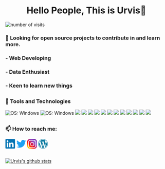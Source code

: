 <h1 align="center"> Hello People, This is Urvis👋</h1>  
<img src="https://badges.pufler.dev/visits/urvisism/urvisism" alt="number of visits">  
     
### 🔭 Looking for open source projects to contribute in and learn more.  
###  - Web Developing
###  - Data Enthusiast
###  - Keen to learn new things

<h2></h2>

### :wrench: Tools and Technologies
<img src = "https://img.shields.io/badge/OS-Windows-8bb13d?logo=Windows" alt = "OS: Windows"> <img src = "https://img.shields.io/badge/OS-Linux-8bb13d?logo=Linux" alt = "OS: Windows"> <img src = "https://img.shields.io/badge/Language-Python-8bb13d?logo=Python"> <img src = "https://img.shields.io/badge/Editor-PyCharm-8bb13d?logo=PyCharm"> <img src = "https://img.shields.io/badge/Editor-VsCode-8bb13d?logo=VisualStudioCode"> <img src = "https://img.shields.io/badge/Framework-Django-8bb13d?logo=Django"> <img src="https://img.shields.io/badge/Frontend-HTML5-8bb13d?logo=html5"> <img src="https://img.shields.io/badge/Frontend-CSS3-8bb13d?logo=css3"> <img src = "https://img.shields.io/badge/Database-MySQL-8bb13d?logo=MySQL"> <img src = "https://img.shields.io/badge/Database-MsSQL-8bb13d?logo=microsoft-sql-server"> <img src = "https://img.shields.io/badge/Database-Neo4j-8bb13d?logo=neo4j"> <img src = "https://img.shields.io/badge/Database-Qdrant-8bb13d?logo=qdrant"> <img src = "https://img.shields.io/badge/Git-Git-8bb13d?logo=Git"> <img src = "https://img.shields.io/badge/GitHub-GitHub-8bb13d?logo=GitHub">

<h2></h2>
<h3 align="left">📫 How to reach me:</h3>

<p align="left">
<a href="https://www.linkedin.com/in/urvis-maravaniya-753622151/" target="_blank"> <img align="center" src="https://github.com/urvisism/urvisism/blob/bea1f7b80476c2b0041c4731b6f6b48a98bc4c80/Images/linkedin.png" alt="LinkedIn" height="30" width="30" /></a>
<a href="https://twitter.com/urvisism" target="_blank"><img align="center" src="https://github.com/urvisism/urvisism/blob/e05ed6a2029881c9a90886335786d077d8a10754/Images/twitter.png" alt="Twitter" height="30" width="30" /></a>
<a href="https://www.instagram.com/urvisism/?hl=en" target="_blank"><img align="center" src="https://github.com/urvisism/urvisism/blob/236ee6c47d6f4136154d6a3f0d353682be374bb2/Images/instagram.png" alt="Twitter" height="30" width="30" /></a>
<a href="https://urvisism.wordpress.com/" target="_blank"><img align="center" src="https://github.com/urvisism/urvisism/blob/355d53ef42ef03892a902e16e25dca3fcd72d9d9/Images/wordpress.png" alt="Twitter" height="30" width="30" /></a>
</p>

<h2></h2>

[![Urvis's github stats](https://github-readme-stats.vercel.app/api?username=urvisism&hide=contribs,stars)](https://github.com/urvisism/)

<!--
**urvisism/urvisism** is a ✨ _special_ ✨ repository because its `README.md` (this file) appears on your GitHub profile.

Here are some ideas to get you started:

- 🔭 I’m currently working on ...
- 🌱 I’m currently learning ...
- 👯 I’m looking to collaborate on ...
- 🤔 I’m looking for help with ...
- 💬 Ask me about ...
- 📫 How to reach me: ...
- 😄 Pronouns: ...
- ⚡ Fun fact: ...
-->
